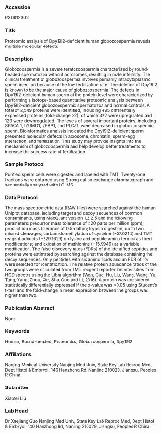 ### Accession
PXD012302

### Title
Proteomic analysis of Dpy19l2-deficient human globozoospermia reveals multiple molecular defects

### Description
Globozoospermia is a severe teratozoospermia characterized by round-headed spermatozoa without acrosomes, resulting in male infertility. The clinical treatment of globozoospermia involves primarily intracytoplasmic sperm injection because of the low fertilization rate. The deletion of Dpy19l2 is known to be the major cause of globozoospermia. The defects in Dpy19l2-deficient human sperm at the protein level were characterized by performing a isotope-based quantitative proteomic analysis between Dpy19l2-deficient globozoospermic spermatozoa and normal controls. A total of 2,549 proteins were identified, including 495 differentially expressed proteins (fold-change >2), of which 322 were upregulated and 123 were downregulated. The levels of several important proteins, including SPACA 1, IZUMO1, ZPBP1, and PLCZ1, were decreased in globozoospermic sperm. Bioinformatics analysis indicated the Dpy19l2-deficient sperm presented molecular defects in acrosome, chromatin, sperm-egg interaction, and fertilization. This study may provide insights into the mechanism of globozoospermia and help develop better treatments to increase the success rate of fertilization.

### Sample Protocol
Purified sperm cells were digested and labeled with TMT, Twenty-one fractions were obtained using Strong cation exchange chromatograph and sequentially analyzed with LC-MS.

### Data Protocol
The mass spectrometric data (RAW files) were searched against the human Uniprot database, including target and decoy sequences of common contaminants, using MaxQuant version 1.2.2.5 and the following parameters: precursor mass tolerance of ±20 parts per million (ppm); product ion mass tolerance of 0.5-dalton; trypsin digestion; up to two missed cleavages; carbamidomethylation of cysteine (+57.0214) and TMT reagent adducts (+229.1629) on lysine and peptide amino termini as fixed modifications; and oxidation of methionine (+15.9949) as a variable modification. The false discovery rates (FDRs) of the identified peptides and proteins were estimated by searching against the database containing the decoy sequences. Only peptides with six amino acids and an FDR of 1% were selected for identification. The relative protein abundance ratios of the two groups were calculated from TMT reagent reporter ion intensities from HCD spectra using the Libra algorithm (Wen, Guo, Hu, Liu, Wang, Wang, Yu, Tang, Yang, Zhou, Xie, Sha, Guo and Li, 2016). A protein was considered statistically differentially expressed if the p-value was <0.05 using Student’s t-test and the fold-change in mean expression between the groups was higher than two.

### Publication Abstract
None

### Keywords
Human, Round-headed, Proteomics, Globozoospermia, Dpy19l2

### Affiliations
Nanjing Medical University
Nanjing Med Univ, State Key Lab Reprod Med, Dept Histol & Embryol, 140 Hanzhong Rd, Nanjing 210029, Jiangsu, Peoples R China.

### Submitter
Xiaofei Liu

### Lab Head
Dr Xuejiang Guo
Nanjing Med Univ, State Key Lab Reprod Med, Dept Histol & Embryol, 140 Hanzhong Rd, Nanjing 210029, Jiangsu, Peoples R China.


